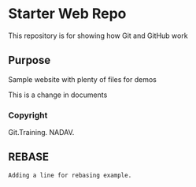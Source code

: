 # Starter Web Repo

This repository is for showing how Git and GitHub work

## Purpose

Sample website with plenty of files for demos

This is a change in documents

### Copyright

Git.Training. NADAV.

## REBASE
	Adding a line for rebasing example.